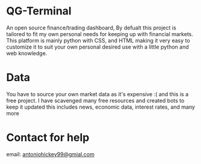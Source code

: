 # QG-Terminal
An open source finance/trading dashboard, By defualt this project is tailored to fit my own personal needs for keeping up with financial markets. This platform is mainly python with CSS, and HTML making it very easy to customize it to suit your own personal desired use with a little python and web knowledge.

# Data
You have to source your own market data as it's expensive :( and this is a free project. 
I have scavenged many free resources and created bots to keep it updated this includes news, economic data, interest rates, and many more

# Contact for help
email: antoniohickey99@gmial.com
